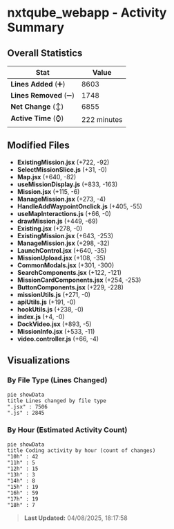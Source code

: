 # nxtqube_webapp - Activity Summary 

## Overall Statistics

| Stat                   | Value                                                             |
| ---------------------- | ----------------------------------------------------------------- |
| **Lines Added** (➕)   | 8603                                          |
| **Lines Removed** (➖) | 1748                                        |
| **Net Change** (↕)    | 6855                |
| **Active Time** (⌚)   | 222 minutes |


## Modified Files
- **ExistingMission.jsx** (+722, -92)
- **SelectMissionSlice.js** (+31, -0)
- **Map.jsx** (+640, -82)
- **useMissionDisplay.js** (+833, -163)
- **Mission.jsx** (+115, -6)
- **ManageMission.jsx** (+273, -4)
- **HandleAddWaypointOnclick.js** (+405, -55)
- **useMapInteractions.js** (+66, -0)
- **drawMission.js** (+449, -69)
- **Existing.jsx** (+278, -0)
- **ExistingMission.jsx** (+643, -253)
- **ManageMission.jsx** (+298, -32)
- **LaunchControl.jsx** (+640, -35)
- **MissionUpload.jsx** (+108, -35)
- **CommonModals.jsx** (+301, -300)
- **SearchComponents.jsx** (+122, -121)
- **MissionCardComponents.jsx** (+254, -253)
- **ButtonComponents.jsx** (+229, -228)
- **missionUtils.js** (+271, -0)
- **apiUtils.js** (+191, -0)
- **hookUtils.js** (+238, -0)
- **index.js** (+4, -0)
- **DockVideo.jsx** (+893, -5)
- **MissionInfo.jsx** (+533, -11)
- **video.controller.js** (+66, -4)

## Visualizations

### By File Type (Lines Changed)

```mermaid
pie showData
title Lines changed by file type
".jsx" : 7506
".js" : 2845
```

### By Hour (Estimated Activity Count)

```mermaid
pie showData
title Coding activity by hour (count of changes)
"10h" : 42
"11h" : 5
"12h" : 15
"13h" : 3
"14h" : 8
"15h" : 19
"16h" : 59
"17h" : 19
"18h" : 7
```


> **Last Updated:** 04/08/2025, 18:17:58